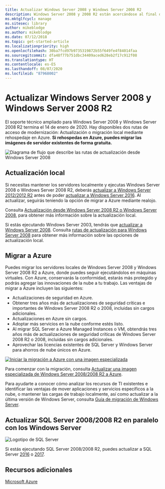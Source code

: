 ```yaml
---
title: Actualizar Windows Server 2008 y Windows Server 2008 R2
description: Windows Server 2008 y 2008 R2 están acercándose al final de servicio. Aprende a actualizar localmente o realojar en Azure.
ms.mktglfcycl: manage
ms.sitesec: library
author: mikeblodge
ms.author: mikeblodge
ms.date: 07/12/2018
ms.topic: get-started-article
ms.localizationpriority: high
ms.openlocfilehash: 30ba7fcd97b9735319872b55f649fe4f84014faa
ms.sourcegitcommit: dfa48f77b751dbc34409aced628eb2f17c912f08
ms.translationtype: HT
ms.contentlocale: es-ES
ms.lasthandoff: 08/07/2020
ms.locfileid: "87968002"
---
```

# <a name="upgrade-windows-server-2008-and-windows-server-2008-r2"></a>Actualizar Windows Server 2008 y Windows Server 2008 R2

El soporte técnico ampliado para Windows Server 2008 y Windows Server 2008 R2 termina el 14 de enero de 2020. Hay disponibles dos rutas de acceso de modernización: Actualización o migración local mediante rehospedaje en Azure. **Si rehospedas en Azure, puedes migrar las imágenes de servidor existentes de forma gratuita.**

![Diagrama de flujo que describe las rutas de actualización desde Windows Server 2008](media/WS08_upgrade_paths.png)


## <a name="on-premises-upgrade"></a>Actualización local
Si necesitas mantener los servidores localmente y ejecutas Windows Server 2008 o Windows Server 2008 R2, deberás [actualizar a Windows Server 2012/2012 R2](installation-and-upgrade.md#upgrading-to-windows-server-2012-r2) antes de poder [actualizar a Windows Server 2016](installation-and-upgrade.md#upgrading-to-windows-server-2016). Al actualizar, seguirás teniendo la opción de migrar a Azure mediante realojo.

Consulta [Actualización desde Windows Server 2008 R2 o Windows Server 2008](installation-and-upgrade.md#upgrading-from-windows-server-2008-r2-or-windows-server-2008), para obtener más información sobre la actualización local.

Si estás ejecutando Windows Server 2003, tendrás que [actualizar a Windows Server 2008](/previous-versions/windows/it-pro/windows-server-2008-r2-and-2008/ff972408(v%3dws.10)). Consulta [rutas de actualización para Windows Server 2008](/previous-versions/windows/it-pro/windows-server-2008-r2-and-2008/dd979563(v=ws.10)) para obtener más información sobre las opciones de actualización local.


## <a name="migrate-to-azure"></a>Migrar a Azure
Puedes migrar los servidores locales de Windows Server 2008 y Windows Server 2008 R2 a Azure, donde puedes seguir ejecutándolos en máquinas virtuales. Con Azure, conservarás la conformidad, estarás más protegido y podrás agregar las innovaciones de la nube a tu trabajo. Las ventajas de migrar a Azure incluyen las siguientes:

- Actualizaciones de seguridad en Azure.
- Obtener tres años más de actualizaciones de seguridad críticas e importantes de Windows Server 2008 R2 o 2008, incluidas sin cargos adicionales.
- Actualizaciones en Azure sin cargos.
- Adoptar más servicios en la nube conforme estés listo.
- Al migrar SQL Server a Azure Managed Instances o VM, obtendrás tres años más de actualizaciones de seguridad críticas de Windows Server 2008 R2 o 2008, incluidas sin cargos adicionales.
- Aprovechar las licencias existentes de SQL Server y Windows Server para ahorros de nube únicos en Azure.

[![Iniciar la migración a Azure con una imagen especializada](./media/WS08-image-banner-small.png)](uploading-specialized-WS08-image-to-azure.md)

Para comenzar con la migración, consulta [Actualizar una imagen especializada de Windows Server 2008/2008 R2 a Azure](uploading-specialized-WS08-image-to-azure.md).

Para ayudarte a conocer cómo analizar los recursos de TI existentes e identificar las ventajas de mover aplicaciones y servicios específicos a la nube, o mantener las cargas de trabajo localmente, así como actualizar a la última versión de Windows Server, consulta [Guía de migración de Windows Server](https://go.microsoft.com/fwlink/?linkid=872689).

## <a name="upgrade-sql-server-20082008-r2-in-parallel-with-your-windows-servers"></a>Actualizar SQL Server 2008/2008 R2 en paralelo con los Windows Server

![Logotipo de SQL Server](media/sqlr2.jpg)

Si estás ejecutando SQL Server 2008/2008 R2, puedes actualizar a SQL Server [2016](/sql/sql-server/sql-server-technical-documentation?view=sql-server-2016) o [2017](/sql/sql-server/sql-server-technical-documentation?view=sql-server-2017).


## <a name="additional-resources"></a>Recursos adicionales
[Microsoft Azure](/azure/#pivot=products)

